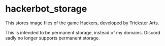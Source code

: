 # hackerbot_storage
This stores image files of the game Hackers, developed by Trickster Arts.

This is intended to be permanent storage, instead of my domains. Discord sadly no longer supports permanent storage.
